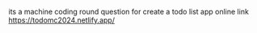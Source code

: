 its a machine coding round question for create a todo list app 
online link https://todomc2024.netlify.app/
